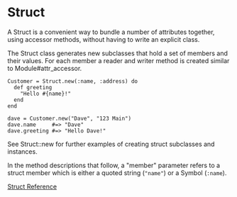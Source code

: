 # Struct

A Struct is a convenient way to bundle a number of attributes together, using
accessor methods, without having to write an explicit class.

The Struct class generates new subclasses that hold a set of members and their
values.  For each member a reader and writer method is created similar to
Module#attr_accessor.

    Customer = Struct.new(:name, :address) do
      def greeting
        "Hello #{name}!"
      end
    end

    dave = Customer.new("Dave", "123 Main")
    dave.name     #=> "Dave"
    dave.greeting #=> "Hello Dave!"

See Struct::new for further examples of creating struct subclasses and
instances.

In the method descriptions that follow, a "member" parameter refers to a
struct member which is either a quoted string (`"name"`) or a Symbol
(`:name`).

[Struct Reference](http://ruby-doc.org/core-2.5.0/Struct.html)
